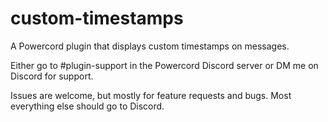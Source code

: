 # custom-timestamps
A Powercord plugin that displays custom timestamps on messages.

Either go to #plugin-support in the Powercord Discord server or DM me on Discord for support. 

Issues are welcome, but mostly for feature requests and bugs. Most everything else should go to Discord.
